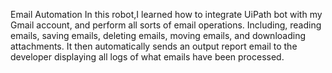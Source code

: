 Email Automation
In this robot,I learned how to integrate UiPath bot with my Gmail account, and perform all sorts of email operations. 
Including, reading emails, saving emails, deleting emails, moving emails, and downloading attachments. 
It then automatically sends an output report email to the developer displaying all logs of what emails have been processed.
